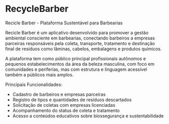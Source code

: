 # RecycleBarber
Recicle Barber - Plataforma Sustentável para Barbearias

Recicle Barber é um aplicativo desenvolvido para promover a gestão ambiental consciente em barbearias,
conectando barbeiros a empresas parceiras responsáveis pela coleta, transporte, tratamento e destinação final
de resíduos como lâminas, cabelos, embalagens e produtos químicos.

A plataforma tem como público principal profissionais autônomos e pequenos estabelecimentos da área da beleza masculina,
com foco em comunidades e periferias, mas com estrutura e linguagem acessível também a públicos mais amplos.

Principais Funcionalidades:
- Cadastro de barbeiros e empresas parceiras
- Registro de tipos e quantidades de resíduos descartados
- Solicitação de coletas com empresas licenciadas
- Acompanhamento do status de coleta e tratamento
- Acesso a conteúdos educativos sobre biossegurança e sustentabilidade



